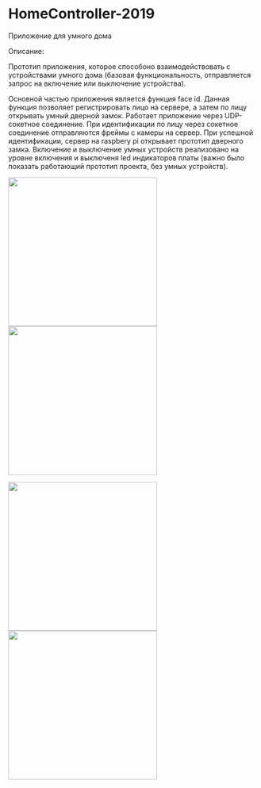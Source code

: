 # HomeController-2019
Приложение для умного дома

Описание:

Прототип приложения, которое способоно взаимодействовать с устройствами умного дома (базовая функциональность, отправляется запрос на включение или выключение устройства).

Основной частью приложения является функция face id. Данная функция позволяет регистрировать лицо на сервере, а затем по лицу открывать умный дверной замок.
Работает приложение через UDP-сокетное соединение. При идентификации по лицу через сокетное соединение отправляются фреймы с камеры на сервер. При успешной идентификации, сервер на raspbery pi открывает прототип дверного замка. Включение и выключение умных устройств реализовано на уровне включения и выключеня led индикаторов платы (важно было показать работающий прототип проекта, без умных устройств).

<img src="https://user-images.githubusercontent.com/17685189/147873233-fed36ee2-7f30-4fc4-aadf-2f54f0c503b3.png" width="300" />   <img src="https://user-images.githubusercontent.com/17685189/147873241-00074ade-5299-4a8b-9db8-0a08ef937192.png" width="300" />

<img src="https://user-images.githubusercontent.com/17685189/147873253-b8f5aee6-75fa-4a8a-aa63-5e6c66d51c4f.png" width="300" />   <img src="https://user-images.githubusercontent.com/17685189/147873269-fb07f493-db09-49d3-962d-b6ee6b077a84.png" width="300" />
